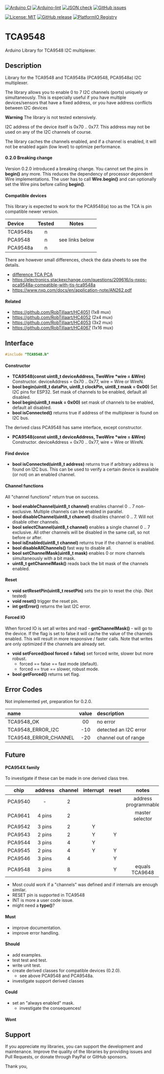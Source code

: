 
[![Arduino CI](https://github.com/RobTillaart/TCA9548/workflows/Arduino%20CI/badge.svg)](https://github.com/marketplace/actions/arduino_ci)
[![Arduino-lint](https://github.com/RobTillaart/TCA9548/actions/workflows/arduino-lint.yml/badge.svg)](https://github.com/RobTillaart/TCA9548/actions/workflows/arduino-lint.yml)
[![JSON check](https://github.com/RobTillaart/TCA9548/actions/workflows/jsoncheck.yml/badge.svg)](https://github.com/RobTillaart/TCA9548/actions/workflows/jsoncheck.yml)
[![GitHub issues](https://img.shields.io/github/issues/RobTillaart/TCA9548.svg)](https://github.com/RobTillaart/TCA9548/issues)

[![License: MIT](https://img.shields.io/badge/license-MIT-green.svg)](https://github.com/RobTillaart/TCA9548/blob/master/LICENSE)
[![GitHub release](https://img.shields.io/github/release/RobTillaart/TCA9548.svg?maxAge=3600)](https://github.com/RobTillaart/TCA9548/releases)
[![PlatformIO Registry](https://badges.registry.platformio.org/packages/robtillaart/library/TCA9548.svg)](https://registry.platformio.org/libraries/robtillaart/TCA9548)


# TCA9548

Arduino Library for TCA9548 I2C multiplexer.


## Description

Library for the TCA9548 and TCA9548a (PCA9548, PCA9548a) I2C multiplexer.

The library allows you to enable 0 to 7 I2C channels (ports) uniquely or simultaneously.
This is especially useful if you have multiple devices/sensors that have a fixed address,
or you have address conflicts between I2C devices

**Warning**
The library is not tested extensively.

I2C address of the device itself is 0x70 .. 0x77.
This address may not be used on any of the I2C channels of course.

The library caches the channels enabled, and if a channel is enabled,
it will not be enabled again (low level) to optimize performance.


#### 0.2.0 Breaking change

Version 0.2.0 introduced a breaking change.
You cannot set the pins in **begin()** any more.
This reduces the dependency of processor dependent Wire implementations.
The user has to call **Wire.begin()** and can optionally set the Wire pins 
before calling **begin()**.


#### Compatible devices

This library is expected to work for the PCA9548(a) too as the TCA is pin compatible newer version.

|  Device    |  Tested  |  Notes  |
|:-----------|:--------:|:-------:|
|  TCA9548s  |    n     |
|  PCA9548   |    n     |  see links below  |
|  PCA9548a  |    n     |



There are however small differences, check the data sheets to see the details.
- [difference TCA PCA](https://e2e.ti.com/support/interface-group/interface/f/interface-forum/815758/faq-what-is-the-difference-between-an-i2c-device-with-the-family-name-pca-and-tca)
- https://electronics.stackexchange.com/questions/209616/is-nxps-pca9548a-compatible-with-tis-tca9548a
- https://www.nxp.com/docs/en/application-note/AN262.pdf



#### Related

- https://github.com/RobTillaart/HC4051  (1x8 mux)
- https://github.com/RobTillaart/HC4052  (2x4 mux)
- https://github.com/RobTillaart/HC4053  (3x2 mux)
- https://github.com/RobTillaart/HC4067  (1x16 mux)


## Interface

```cpp
#include "TCA9548.h"
```

#### Constructor

- **TCA9548(const uint8_t deviceAddress, TwoWire \*wire = &Wire)** Constructor.
deviceAddress = 0x70 .. 0x77, wire = Wire or WireN.
- **bool begin(uint8_t dataPin, uint8_t clockPin, uint8_t mask = 0x00)**  Set I2C pins for ESP32.
Set mask of channels to be enabled, default all disabled.
- **bool begin(uint8_t mask = 0x00)**  set mask of channels to be enabled, default all disabled.
- **bool isConnected()** returns true if address of the multiplexer is found on I2C bus.


The derived class PCA9548 has same interface, except constructor.

- **PCA9548(const uint8_t deviceAddress, TwoWire \*wire = &Wire)** Constructor.
deviceAddress = 0x70 .. 0x77, wire = Wire or WireN.


#### Find device

- **bool isConnected(uint8_t address)** returns true if arbitrary address is found on I2C bus.
This can be used to verify a certain device is available (or not) on an enabled channel.


#### Channel functions

All "channel functions" return true on success.

- **bool enableChannel(uint8_t channel)** enables channel 0 .. 7 non-exclusive.
Multiple channels can be enabled in parallel.
- **bool disableChannel(uint8_t channel)** disables channel 0 .. 7.
Will not disable other channels.
- **bool selectChannel(uint8_t channel)** enables a single channel 0 .. 7 exclusive.
All other channels will be disabled in the same call, so not before or after.
- **bool isEnabled(uint8_t channel)** returns true if the channel is enabled.
- **bool disableAllChannels()** fast way to disable all.
- **bool setChannelMask(uint8_t mask)** enables 0 or more channels simultaneously with a bit mask.
- **uint8_t getChannelMask()** reads back the bit mask of the channels enabled.


#### Reset

- **void setResetPin(uint8_t resetPin)** sets the pin to reset the chip. (Not tested)
- **void reset()** trigger the reset pin.
- **int getError()** returns the last I2C error.


#### Forced IO

When forced IO is set all writes and read - **getChannelMask()** - will go to the device.
If the flag is set to false it will cache the value of the channels enabled.
This will result in more responsive / faster calls.
Note that writes are only optimized if the channels are already set.

- **void setForced(bool forced = false)** set forced write, slower but more robust.
  - forced == false == fast mode (default).
  - forced == true == slower, robust mode.
- **bool getForced()** returns set flag.


## Error Codes

Not implemented yet, preparation for 0.2.0.

|  name                   |  value  |  description            |
|:------------------------|:-------:|:------------------------|
|  TCA9548_OK             |  00     |  no error               |
|  TCA9548_ERROR_I2C      |  -10    |  detected an I2C error  |
|  TCA9548_ERROR_CHANNEL  |  -20    |  channel out of range   |


## Future

#### PCA954X family

To investigate if these can be made in one derived class tree.

|  chip     |  address  |  channel  |  interrupt  |  reset  |  notes  |
|:---------:|:---------:|:---------:|:-----------:|:-------:|:-------:|
|  PCA9540  |     -     |     2     |             |         |  address programmable
|  PCA9641  |  4 pins   |     2     |             |         |  master selector
|  PCA9542  |  3 pins   |     2     |   Y         |         |
|  PCA9543  |  2 pins   |     2     |   Y         |    Y    |
|  PCA9544  |  3 pins   |     4     |   Y         |         |
|  PCA9545  |  2 pins   |     4     |   Y         |    Y    |
|  PCA9546  |  3 pins   |     4     |             |    Y    |
|  PCA9548  |  3 pins   |     8     |             |    Y    |  equals TCA9648 

- Most could work if a "channels" was defined and if internals are enough similar.
- RESET pin is supported in TCA9548
- INT is more a user code issue.
- might need a **type()**?


#### Must

- improve documentation.
- improve error handling.

#### Should

- add examples.
- test test and test.
- write unit test.
- create derived classes for compatible devices (0.2.0).
  - see above PCA9548 and PCA9548a.
- investigate support derived classes


#### Could

- set an "always enabled" mask.
  - investigate the consequences!

#### Wont


## Support

If you appreciate my libraries, you can support the development and maintenance.
Improve the quality of the libraries by providing issues and Pull Requests, or
donate through PayPal or GitHub sponsors.

Thank you,



